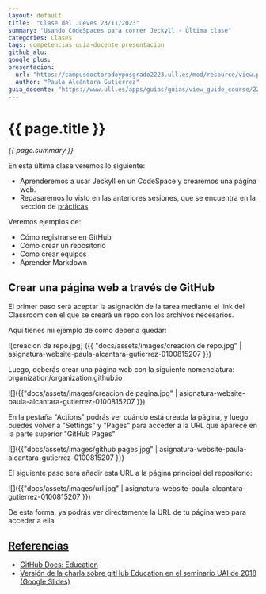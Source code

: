 ```yaml
---
layout: default
title:  "Clase del Jueves 23/11/2023"
summary: "Usando CodeSpaces para correr Jeckyll - Última clase"
categories: Clases
tags: competencias guia-docente presentacion
github_alu: 
google_plus: 
presentacion: 
  url: "https://campusdoctoradoyposgrado2223.ull.es/mod/resource/view.php?id=843"
  author: "Paula Alcántara Gutiérrez"
guia_docente: "https://www.ull.es/apps/guias/guias/view_guide_course/2223/125771143"
---
```


# {{ page.title }}

*{{ page.summary }}*

En esta última clase veremos lo siguiente: 

- Aprenderemos a usar Jeckyll en un CodeSpace y crearemos una página web.
- Repasaremos lo visto en las anteriores sesiones, que se encuentra en la sección de [prácticas](https://ull-mfp-aet-2324.github.io/asignatura-website-paula-alcantara-gutierrez-0100815207//index.html)

Veremos ejemplos de:

- Cómo registrarse en GitHub
- Cómo crear un repositorio
- Como crear equipos
- Aprender Markdown

## Crear una página web a través de GitHub

El primer paso será aceptar la asignación de la tarea mediante el link del Classroom con el que se creará un repo con los archivos necesarios.

Aquí tienes mi ejemplo de cómo debería quedar:

![creacion de repo.jpg] ({{ "docs/assets/images/creacion de repo.jpg" | asignatura-website-paula-alcantara-gutierrez-0100815207 }})

Luego, deberás crear una página web con la siguiente nomenclatura: organization/organization.github.io 

![]({{"docs/assets/images/creacion de pagina.jpg" | asignatura-website-paula-alcantara-gutierrez-0100815207 }})

En la pestaña "Actions" podrás ver cuándo está creada la página, y luego puedes volver a "Settings" y "Pages" para acceder a la URL que aparece en la parte superior "GitHub Pages"

![]({{"docs/assets/images/github pages.jpg" | asignatura-website-paula-alcantara-gutierrez-0100815207 }})

El siguiente paso será añadir esta URL a la página principal del repositorio:

![]({{"docs/assets/images/url.jpg" | asignatura-website-paula-alcantara-gutierrez-0100815207 }})

De esta forma, ya podrás ver directamente la URL de tu página web para acceder a ella.

## [Referencias](references)

* [GitHub Docs: Education](https://docs.github.com/en/education)
* [Versión de la charla sobre gitHub Education en el seminario UAI de 2018 (Google Slides)](https://docs.google.com/presentation/d/1LAZUS4SX7axmzEUElh2Oz2DqC1cJA6PUvb1KixJ1KWw/edit?usp=sharing)
